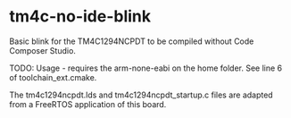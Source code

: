 # tm4c-no-ide-blink
Basic blink for the TM4C1294NCPDT to be compiled without Code Composer Studio.

TODO: Usage - requires the arm-none-eabi on the home folder. See line 6 of
toolchain_ext.cmake.

The tm4c1294ncpdt.lds and tm4c1294ncpdt_startup.c files are adapted from
a FreeRTOS application of this board.
